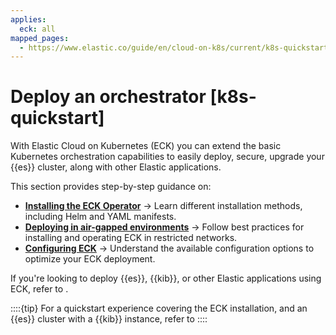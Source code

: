 ```yaml
---
applies:
  eck: all
mapped_pages:
  - https://www.elastic.co/guide/en/cloud-on-k8s/current/k8s-quickstart.html
---
```



# Deploy an orchestrator [k8s-quickstart]

With Elastic Cloud on Kubernetes (ECK) you can extend the basic Kubernetes orchestration capabilities to easily deploy, secure, upgrade your {{es}} cluster, along with other Elastic applications.

This section provides step-by-step guidance on:

- [**Installing the ECK Operator**](./install.md) → Learn different installation methods, including Helm and YAML manifests.
- [**Deploying in air-gapped environments**](./air-gapped-install.md) → Follow best practices for installing and operating ECK in restricted networks.
- [**Configuring ECK**](./configure.md) → Understand the available configuration options to optimize your ECK deployment.

If you're looking to deploy {{es}}, {{kib}}, or other Elastic applications using ECK, refer to [](./manage-deployments.md).

::::{tip}
For a quickstart experience covering the ECK installation, and an {{es}} cluster with a {{kib}} instance, refer to [](../cloud-on-k8s.md#eck-quickstart)
::::